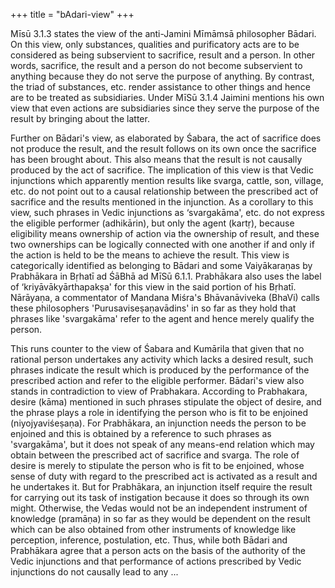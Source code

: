 +++
title = "bAdari-view"
+++

Mīsū 3.1.3 states the view of the anti-Jamini Mīmāmsā philosopher Bādari. On this view, only substances, qualities and purificatory acts are to be considered as being subservient to sacrifice, result and a person. In other words, sacrifice, the result and a person do not become subservient to anything because they do not serve the purpose of anything. By contrast, the triad of substances, etc. render assistance to other things and hence are to be treated as subsidiaries. Under MīSū 3.1.4 Jaimini mentions his own view that even actions are subsidiaries since they serve the purpose of the result by bringing about the latter. 

Further on Bādari's view, as elaborated by Śabara, the act of sacrifice does not produce the result, and the result follows on its own once the sacrifice has been brought about. This also means that the result is not causally produced by the act of sacrifice. The implication of this view is that Vedic injunctions which apparently mention results like svarga, cattle, son, village, etc. do not point out to a causal relationship between the prescribed act of sacrifice and the results mentioned in the injunction. As a corollary to this view, such phrases in Vedic injunctions as ‘svargakāma', etc. do not express the eligible performer (adhikārin), but only the agent (kartṛ), because eligibility means ownership of action via the ownership of result, and these two ownerships can be logically connected with one another if and only if the action is held to be the means to achieve the result. This view is categorically identified as belonging to Bādari and some Vaiyākaraṇas by Prabhākara in Bṛhatī ad ŚāBhā ad MīSū 6.1.1. Prabhākara also uses the label of ‘kriyāvākyārthapakṣa' for this view in the said portion of his Bṛhatī. Nārāyaṇa, a commentator of Mandana Miśra's Bhāvanāviveka (BhaVi) calls these philosophers 'Purusaviseṣaṇavādins' in so far as they hold that phrases like 'svargakāma' refer to the agent and hence merely qualify the person. 

This runs counter to the view of Śabara and Kumārila that given that no rational person undertakes any activity which lacks a desired result, such phrases indicate the result which is produced by the performance of the prescribed action and refer to the eligible performer. Bādari's view also stands in contradiction to view of Prabhakara. According to Prabhakara, desire (kāma) mentioned in such phrases stipulate the object of desire, and the phrase plays a role in identifying the person who is fit to be enjoined (niyojyaviśeṣaṇa). For Prabhākara, an injunction needs the person to be enjoined and this is obtained by a reference to such phrases as 'svargakāma', but it does not speak of any means-end relation which may obtain between the prescribed act of sacrifice and svarga. The role of desire is merely to stipulate the person who is fit to be enjoined, whose sense of duty with regard to the prescribed act is activated as a result and he undertakes it. But for Prabhākara, an injunction itself require the result for carrying out its task of instigation because it does so through its own might. Otherwise, the Vedas would not be an independent instrument of knowledge (pramāṇa) in so far as they would be dependent on the result which can be also obtained from other instruments of knowledge like perception, inference, postulation, etc. Thus, while both Bādari and Prabhākara agree that a person acts on the basis of the authority of the Vedic injunctions and that performance of actions prescribed by Vedic injunctions do not causally lead to any ...
